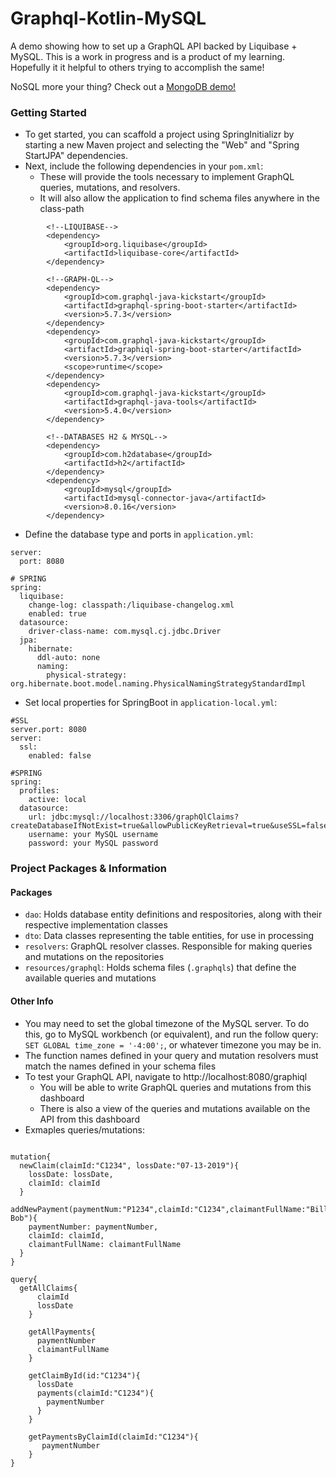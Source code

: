 # Graphql-Kotlin-MySQL
A demo showing how to set up a GraphQL API backed by Liquibase + MySQL. This is a work in progress and is a product of my learning. Hopefully it it helpful to others trying to accomplish the same!

NoSQL more your thing? Check out a [MongoDB demo!](https://github.com/mikebly/graphql-kotlin-mongo)

### Getting Started
- To get started, you can scaffold a project using SpringInitializr by starting a new Maven
 project and selecting the "Web" and "Spring StartJPA" dependencies.
- Next, include the following dependencies in your `pom.xml`:
    - These will provide the tools necessary to implement GraphQL queries, mutations, and resolvers.
    - It will also allow the application to find schema files anywhere in the class-path
```
        <!--LIQUIBASE-->
        <dependency>
            <groupId>org.liquibase</groupId>
            <artifactId>liquibase-core</artifactId>
        </dependency>

        <!--GRAPH-QL-->
        <dependency>
            <groupId>com.graphql-java-kickstart</groupId>
            <artifactId>graphql-spring-boot-starter</artifactId>
            <version>5.7.3</version>
        </dependency>
        <dependency>
            <groupId>com.graphql-java-kickstart</groupId>
            <artifactId>graphiql-spring-boot-starter</artifactId>
            <version>5.7.3</version>
            <scope>runtime</scope>
        </dependency>
        <dependency>
            <groupId>com.graphql-java-kickstart</groupId>
            <artifactId>graphql-java-tools</artifactId>
            <version>5.4.0</version>
        </dependency>

        <!--DATABASES H2 & MYSQL-->
        <dependency>
            <groupId>com.h2database</groupId>
            <artifactId>h2</artifactId>
        </dependency>
        <dependency>
            <groupId>mysql</groupId>
            <artifactId>mysql-connector-java</artifactId>
            <version>8.0.16</version>
        </dependency>
```
- Define the database type and ports in `application.yml`:
```
server:
  port: 8080

# SPRING
spring:
  liquibase:
    change-log: classpath:/liquibase-changelog.xml
    enabled: true
  datasource:
    driver-class-name: com.mysql.cj.jdbc.Driver
  jpa:
    hibernate:
      ddl-auto: none
      naming:
        physical-strategy: org.hibernate.boot.model.naming.PhysicalNamingStrategyStandardImpl
```
- Set local properties for SpringBoot in `application-local.yml`:
```
#SSL
server.port: 8080
server:
  ssl:
    enabled: false

#SPRING
spring:
  profiles:
    active: local
  datasource:
    url: jdbc:mysql://localhost:3306/graphQlClaims?createDatabaseIfNotExist=true&allowPublicKeyRetrieval=true&useSSL=false&serverTimezone=UTC
    username: your MySQL username
    password: your MySQL password
```
### Project Packages & Information
#### Packages
- `dao`: Holds database entity definitions and respositories, along with their respective implementation classes
- `dto`: Data classes representing the table entities, for use in processing
- `resolvers`: GraphQL resolver classes. Responsible for making queries and mutations
on the repositories
- `resources/graphql`: Holds schema files (`.graphqls`) that define the available queries and mutations
#### Other Info
- You may need to set the global timezone of the MySQL server. To do this, go to MySQL workbench (or equivalent), and run the follow query: `SET GLOBAL time_zone = '-4:00';`, or whatever timezone you may be in.
- The function names defined in your query and mutation resolvers must match the names defined in your 
schema files 
- To test your GraphQL API, navigate to http://localhost:8080/graphiql
    - You will be able to write GraphQL queries and mutations from this dashboard
    - There is also a view of the queries and mutations available on the API from this dashboard
- Exmaples queries/mutations:
```

mutation{
  newClaim(claimId:"C1234", lossDate:"07-13-2019"){
    lossDate: lossDate,
    claimId: claimId
  }  
  addNewPayment(paymentNum:"P1234",claimId:"C1234",claimantFullName:"Billy Bob"){
    paymentNumber: paymentNumber,
    claimId: claimId,
    claimantFullName: claimantFullName
  }
}
  
query{
  getAllClaims{
      claimId
      lossDate
    }
    
    getAllPayments{
      paymentNumber
      claimantFullName
    }
    
    getClaimById(id:"C1234"){
      lossDate
      payments(claimId:"C1234"){
        paymentNumber
      }
    }

    getPaymentsByClaimId(claimId:"C1234"){
       paymentNumber
    }
}
  
```

